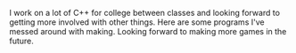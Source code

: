 I work on a lot of C++ for college between classes and looking forward to getting more involved with other things. Here are some programs I've messed around with making. Looking forward to making more games in the future.
